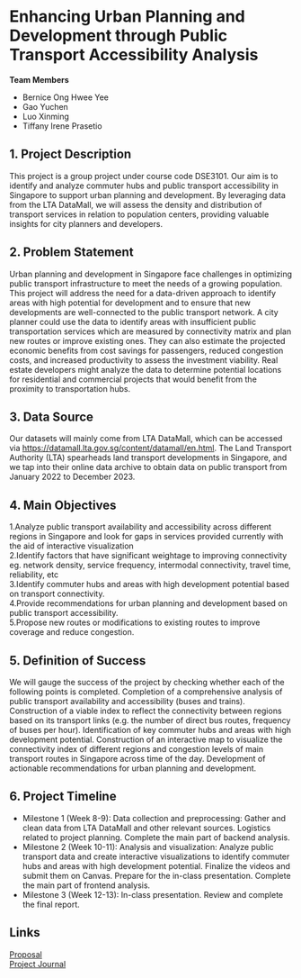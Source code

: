 # Enhancing Urban Planning and Development through Public Transport Accessibility Analysis

**Team Members**
- Bernice Ong Hwee Yee
- Gao Yuchen
- Luo Xinming
- Tiffany Irene Prasetio

## 1. Project Description
This project is a group project under course code DSE3101. Our aim is to identify and analyze commuter hubs and public transport accessibility in Singapore to support urban planning and development. By leveraging data from the LTA DataMall, we will assess the density and distribution of transport services in relation to population centers, providing valuable insights for city planners and developers. 


## 2. Problem Statement
Urban planning and development in Singapore face challenges in optimizing public transport infrastructure to meet the needs of a growing population. This project will address the need for a data-driven approach to identify areas with high potential for development and to ensure that new developments are well-connected to the public transport network.
A city planner could use the data to identify areas with insufficient public transportation services which are measured  by connectivity matrix and plan new routes or improve existing ones. They can also estimate the projected economic benefits from cost savings for passengers, reduced congestion costs, and increased productivity to assess the investment viability. 
Real estate developers might analyze the data to determine potential locations for residential and commercial projects that would benefit from the proximity to transportation hubs.
 
## 3. Data Source
Our datasets will mainly come from LTA DataMall, which can be accessed via https://datamall.lta.gov.sg/content/datamall/en.html. The Land Transport Authority (LTA) spearheads land transport developments in Singapore, and we tap into their online data archive to obtain data on public transport from January 2022 to December 2023. 

## 4. Main Objectives
1.Analyze public transport availability and accessibility across different regions in Singapore and look for gaps in services provided currently with the aid of interactive visualization \
2.Identify factors that have significant weightage to improving connectivity eg. network density, service frequency, intermodal connectivity, travel time, reliability, etc \
3.Identify commuter hubs and areas with high development potential based on transport connectivity.\
4.Provide recommendations for urban planning and development based on public transport accessibility.\
5.Propose new routes or modifications to existing routes to improve coverage and reduce congestion.


## 5. Definition of Success
We will gauge the success of the project by checking whether each of the following points is completed. 
Completion of a comprehensive analysis of public transport availability and accessibility (buses and trains).
Construction of a viable index to reflect the connectivity between regions based on its transport links (e.g. the number of direct bus routes, frequency of buses per hour).
Identification of key commuter hubs and areas with high development potential.
Construction of an interactive map to visualize the connectivity index of different regions and congestion levels of main transport routes in Singapore across time of the day.
Development of actionable recommendations for urban planning and development.


## 6. Project Timeline
- Milestone 1 (Week 8-9): Data collection and preprocessing: Gather and clean data from LTA DataMall and other relevant sources. Logistics related to project planning. Complete the main part of backend analysis. 
- Milestone 2 (Week 10-11): Analysis and visualization: Analyze public transport data and create interactive visualizations to identify commuter hubs and areas with high development potential. Finalize the videos and submit them on Canvas. Prepare for the in-class presentation. Complete the main part of frontend analysis. 
- Milestone 3 (Week 12-13): In-class presentation. Review and complete the final report. 

## Links
[Proposal](https://docs.google.com/document/d/1Rkk9R01Y3jouLnso1FWMFEfWWeDm70d52EWLyjCjkN0/edit)  
[Project Journal](https://docs.google.com/document/d/1KGUR0AjU_-qRQ1V9_KZUK9jvvysmgQItazL7bBX8p4k/edit)